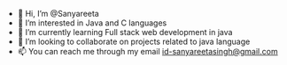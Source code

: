 - 👋 Hi, I’m @Sanyareeta
- 👀 I’m interested in Java and C languages
- 🌱 I’m currently learning Full stack web development in java
- 💞️ I’m looking to collaborate on projects related to java language
- 📫 You can reach me through my email id-sanyareetasingh@gmail.com

<!---
Sanyareeta/Sanyareeta is a ✨ special ✨ repository because its `README.md` (this file) appears on your GitHub profile.
You can click the Preview link to take a look at your changes.
--->
